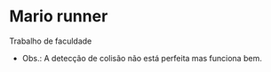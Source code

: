 # Mario runner

Trabalho de faculdade

- Obs.: A detecção de colisão não está perfeita mas funciona bem.

